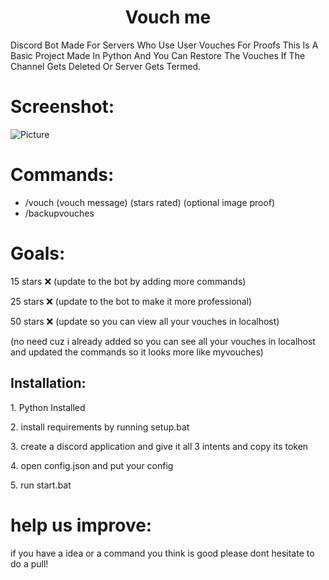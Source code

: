 <h1 align="center" id="title">Vouch me</h1>

<p id="description">Discord Bot Made For Servers Who Use User Vouches For Proofs This Is A Basic Project Made In Python And You Can Restore The Vouches If The Channel Gets Deleted Or Server Gets Termed.</p>

# Screenshot:

![Picture](https://i.imgur.com/rbcLVGi.png)


# Commands:
*   /vouch (vouch message) (stars rated) (optional image proof)
*   /backupvouches

# Goals:
15 stars ❌ (update to the bot by adding more commands)

25 stars ❌ (update to the bot to make it more professional)

50 stars ❌ (update so you can view all your vouches in localhost)

(no need cuz i already added so you can see all your vouches in localhost and updated the commands so it looks more like myvouches)


<h2>Installation:</h2>

<p>1. Python Installed</p>

<p>2. install requirements by running setup.bat</p>

<p>3. create a discord application and give it all 3 intents and copy its token</p>

<p>4. open config.json and put your config</p>

<p>5. run start.bat</p>

# help us improve:
if you have a idea or a command you think is good please dont hesitate to do a pull!
